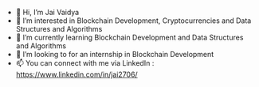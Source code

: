 - 👋 Hi, I’m Jai Vaidya
- 👀 I’m interested in Blockchain Development, Cryptocurrencies and Data Structures and Algorithms
- 🌱 I’m currently learning Blockchain Development and Data Structures and Algorithms
- 💞️ I’m looking to for an internship in Blockchain Development
- 📫 You can connect with me via LinkedIn : https://www.linkedin.com/in/jai2706/

<!---
jai2706/jai2706 is a ✨ special ✨ repository because its `README.md` (this file) appears on your GitHub profile.
You can click the Preview link to take a look at your changes.
--->
